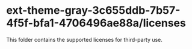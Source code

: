 # ext-theme-gray-3c655ddb-7b57-4f5f-bfa1-4706496ae88a/licenses

This folder contains the supported licenses for third-party use.
